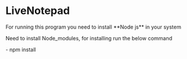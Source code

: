 # LiveNotepad

<p>For running this program you need to install **Node js** in your system </p>

<p> Need to install Node_modules, for installing run the below command </p>
- npm install 
